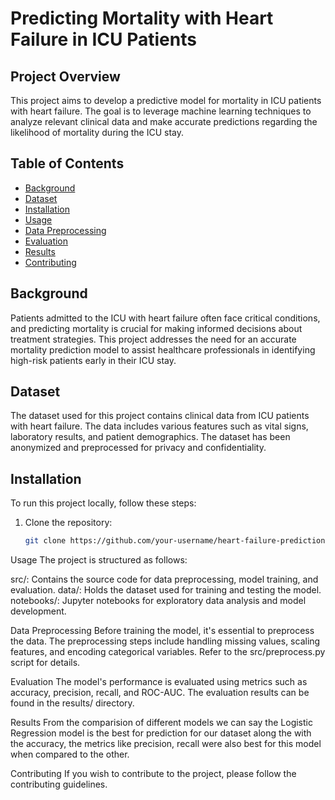 # Predicting Mortality with Heart Failure in ICU Patients

## Project Overview

This project aims to develop a predictive model for mortality in ICU patients with heart failure. The goal is to leverage machine learning techniques to analyze relevant clinical data and make accurate predictions regarding the likelihood of mortality during the ICU stay.

## Table of Contents

- [Background](#background)
- [Dataset](#dataset)
- [Installation](#installation)
- [Usage](#usage)
- [Data Preprocessing](#data-preprocessing)
- [Evaluation](#evaluation)
- [Results](#results)
- [Contributing](#contributing)

## Background

Patients admitted to the ICU with heart failure often face critical conditions, and predicting mortality is crucial for making informed decisions about treatment strategies. This project addresses the need for an accurate mortality prediction model to assist healthcare professionals in identifying high-risk patients early in their ICU stay.

## Dataset

The dataset used for this project contains clinical data from ICU patients with heart failure. The data includes various features such as vital signs, laboratory results, and patient demographics. The dataset has been anonymized and preprocessed for privacy and confidentiality.

## Installation

To run this project locally, follow these steps:

1. Clone the repository:

   ```bash
   git clone https://github.com/your-username/heart-failure-prediction.
   
Usage
The project is structured as follows:

src/: Contains the source code for data preprocessing, model training, and evaluation.
data/: Holds the dataset used for training and testing the model.
notebooks/: Jupyter notebooks for exploratory data analysis and model development.

Data Preprocessing
Before training the model, it's essential to preprocess the data. The preprocessing steps include handling missing values, scaling features, and encoding categorical variables. Refer to the src/preprocess.py script for details.

Evaluation
The model's performance is evaluated using metrics such as accuracy, precision, recall, and ROC-AUC. The evaluation results can be found in the results/ directory.

Results
From the comparision of different models we can say the Logistic Regression model is the best for prediction for our dataset along the with the accuracy, the metrics like precision, recall were also best for this model when compared to the other.

Contributing
If you wish to contribute to the project, please follow the contributing guidelines.
